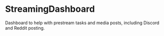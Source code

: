 # StreamingDashboard
Dashboard to help with prestream tasks and media posts, including Discord and Reddit posting.

